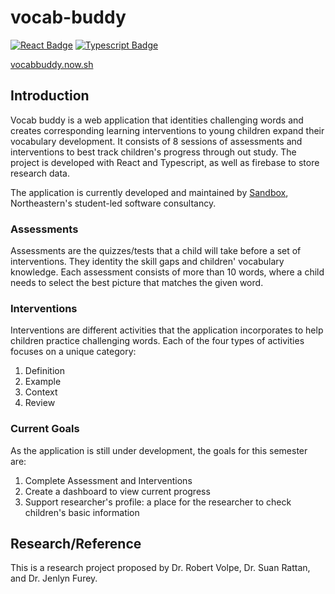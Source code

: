 # vocab-buddy 
<a href="#"><img src="https://cdn.rawgit.com/aleen42/badges/master/src/react.svg" alt="React Badge"></a> <a href="#"><img src="https://cdn.rawgit.com/aleen42/badges/master/src/typescript.svg" alt="Typescript Badge"></a>

[vocabbuddy.now.sh](vocabbuddy.now.sh)
## Introduction
Vocab buddy is a web application that identities challenging words and creates corresponding learning interventions to young children expand their vocabulary development. It consists of 8 sessions of assessments and interventions to best track children's progress through out study. The project is developed with React and Typescript, as well as firebase to store research data.

The application is currently developed and maintained by [Sandbox](https://www.sandboxnu.com), Northeastern's student-led software consultancy.

### Assessments
Assessments are the quizzes/tests that a child will take before a set of interventions. They identity the skill gaps and children' vocabulary knowledge. Each assessment consists of more than 10 words, where a child needs to select the best picture that matches the given word.


### Interventions
Interventions are different activities that the application incorporates to help children practice challenging words. Each of the four types of activities focuses on a unique category:
1. Definition
2. Example
3. Context
4. Review

### Current Goals
As the application is still under development, the goals for this semester are:
1. Complete Assessment and Interventions
2. Create a dashboard to view current progress
3. Support researcher's profile: a place for the researcher to check children's basic information

## Research/Reference
This is a research project proposed by Dr. Robert Volpe, Dr. Suan Rattan, and Dr. Jenlyn Furey.
